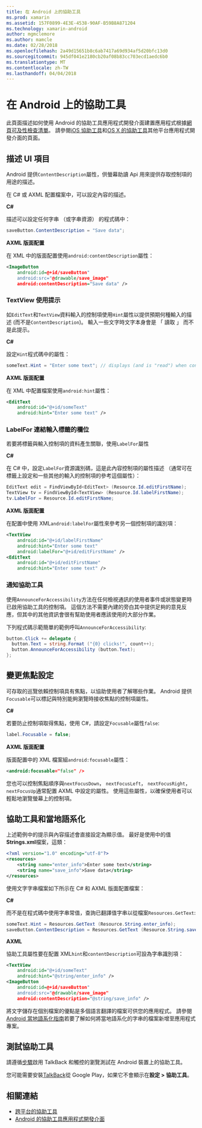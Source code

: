 ```yaml
---
title: 在 Android 上的協助工具
ms.prod: xamarin
ms.assetid: 157F0899-4E3E-4538-90AF-B59B8A871204
ms.technology: xamarin-android
author: mgmclemore
ms.author: mamcle
ms.date: 02/28/2018
ms.openlocfilehash: 2a49d15651b8c6ab7417a69d934af5d20bfc13d0
ms.sourcegitcommit: 945df041e2180cb20af08b83cc703ecd1aedc6b0
ms.translationtype: MT
ms.contentlocale: zh-TW
ms.lasthandoff: 04/04/2018
---
```

# <a name="accessibility-on-android"></a>在 Android 上的協助工具

此頁面描述如何使用 Android 的協助工具應用程式開發介面建置應用程式根據[網頁可及性檢查清單](~/cross-platform/app-fundamentals/accessibility.md)。
請參閱[iOS 協助工具](~/ios/app-fundamentals/accessibility.md)和[OS X 的協助工具](~/mac/app-fundamentals/accessibility.md)其他平台應用程式開發介面的頁面。


## <a name="describing-ui-elements"></a>描述 UI 項目

Android 提供`ContentDescription`屬性，供螢幕助讀 Api 用來提供存取控制項的用途的描述。

在 C# 或 AXML 配置檔案中，可以設定內容的描述。

**C#**

描述可以設定任何字串 （或字串資源） 的程式碼中：

```csharp
saveButton.ContentDescription = "Save data";
```

**AXML 版面配置**

在 XML 中的版面配置使用`android:contentDescription`屬性：

```xml
<ImageButton
    android:id=@+id/saveButton"
    android:src="@drawable/save_image"
    android:contentDescription="Save data" />
```

### <a name="use-hint-for-textview"></a>TextView 使用提示

如`EditText`和`TextView`資料輸入的控制項使用`Hint`屬性以提供預期何種輸入的描述 (而不是`ContentDescription`)。
輸入一些文字時文字本身會是 「 讀取 」 而不是此提示。

**C#**

設定`Hint`程式碼中的屬性：

```csharp
someText.Hint = "Enter some text"; // displays (and is "read") when control is empty
```

**AXML 版面配置**

在 XML 中配置檔案使用`android:hint`屬性：

```xml
<EditText
    android:id="@+id/someText"
    android:hint="Enter some text" />
```


### <a name="labelfor-links-input-fields-with-labels"></a>LabelFor 連結輸入標籤的欄位

若要將標籤與輸入控制項的資料產生關聯，使用`LabelFor`屬性

**C#**

在 C# 中，設定`LabelFor`資源識別碼，這是此內容控制項的屬性描述 （通常可在標籤上設定和一些其他的輸入的控制項的參考這個屬性）：

```csharp
EditText edit = FindViewById<EditText> (Resource.Id.editFirstName);
TextView tv = FindViewById<TextView> (Resource.Id.labelFirstName);
tv.LabelFor = Resource.Id.editFirstName;
```

**AXML 版面配置**

在配置中使用 XML`android:labelFor`屬性來參考另一個控制項的識別項：

```xml
<TextView
    android:id="@+id/labelFirstName"
    android:hint="Enter some text"
    android:labelFor="@+id/editFirstName" />
<EditText
    android:id="@+id/editFirstName"
    android:hint="Enter some text" />
```

### <a name="announce-for-accessibility"></a>通知協助工具

使用`AnnounceForAccessibility`方法在任何檢視通訊的使用者事件或狀態變更時已啟用協助工具的控制項。 這個方法不需要內建的旁白其中提供足夠的意見反應，但其中的其他資訊會很有幫助使用者應該使用的大部分作業。

下列程式碼示範簡單的範例呼叫`AnnounceForAccessibility`:

```csharp
button.Click += delegate {
  button.Text = string.Format ("{0} clicks!", count++);
  button.AnnounceForAccessibility (button.Text);
};
```

## <a name="changing-focus-settings"></a>變更焦點設定

可存取的巡覽依賴控制項具有焦點，以協助使用者了解哪些作業。 Android 提供`Focusable`可以標記與特別能夠瀏覽時接收焦點的控制項屬性。

**C#**

若要防止控制項取得焦點，使用 C#，請設定`Focusable`屬性`false`:

```csharp
label.Focusable = false;
```

**AXML 版面配置**

版面配置中的 XML 檔案組`android:focusable`屬性：

```xml
<android:focusable="false" />
```

您也可以控制焦點順序與`nextFocusDown`， `nextFocusLeft`， `nextFocusRight`，`nextFocusUp`通常配置 AXML 中設定的屬性。 使用這些屬性，以確保使用者可以輕鬆地瀏覽螢幕上的控制項。


## <a name="accessibility-and-localization"></a>協助工具和當地語系化

上述範例中的提示與內容描述會直接設定為顯示值。 最好是使用中的值**Strings.xml**檔案，這類：

```xml
<?xml version="1.0" encoding="utf-8"?>
<resources>
    <string name="enter_info">Enter some text</string>
    <string name="save_info">Save data</string>
</resources>
```

使用文字字串檔案如下所示在 C# 和 AXML 版面配置檔案：

**C#**

而不是在程式碼中使用字串常值，查詢已翻譯值字串以從檔案`Resources.GetText`:

```csharp
someText.Hint = Resources.GetText (Resource.String.enter_info);
saveButton.ContentDescription = Resources.GetText (Resource.String.save_info);
```

**AXML**

協助工具屬性要在配置 XML`hint`和`contentDescription`可設為字串識別項：

```xml
<TextView
    android:id="@+id/someText"
    android:hint="@string/enter_info" />
<ImageButton
    android:id=@+id/saveButton"
    android:src="@drawable/save_image"
    android:contentDescription="@string/save_info" />
```

將文字儲存在個別檔案的優點是多個語言翻譯的檔案可供您的應用程式。 請參閱[Android 當地語系化指南](~/android/app-fundamentals/localization.md)若要了解如何將當地語系化的字串的檔案新增至應用程式專案。


## <a name="testing-accessibility"></a>測試協助工具

請遵循[步驟](http://developer.android.com/training/accessibility/testing.html#how-to)啟用 TalkBack 和觸控的瀏覽測試在 Android 裝置上的協助工具。

您可能需要安裝[TalkBack](https://play.google.com/store/apps/details?id=com.google.android.marvin.talkback)從 Google Play，如果它不會顯示在**設定 > 協助工具**。


## <a name="related-links"></a>相關連結

- [跨平台的協助工具](~/cross-platform/app-fundamentals/accessibility.md)
- [Android 的協助工具應用程式開發介面](http://developer.android.com/guide/topics/ui/accessibility/index.html)
